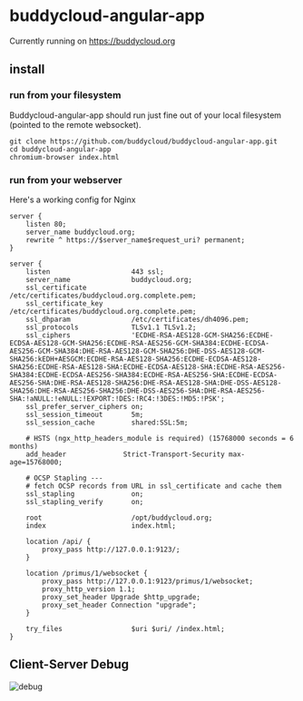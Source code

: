 # buddycloud-angular-app  

Currently running on https://buddycloud.org

## install

### run from your filesystem

Buddycloud-angular-app should run just fine out of your local filesystem (pointed to the remote websocket).
```
git clone https://github.com/buddycloud/buddycloud-angular-app.git
cd buddycloud-angular-app
chromium-browser index.html 
```

### run from your webserver

Here's a working config for Nginx
```
server {
    listen 80;
    server_name buddycloud.org;
    rewrite ^ https://$server_name$request_uri? permanent;
}

server {
    listen                    443 ssl;
    server_name               buddycloud.org;
    ssl_certificate           /etc/certificates/buddycloud.org.complete.pem;
    ssl_certificate_key       /etc/certificates/buddycloud.org.complete.pem;
    ssl_dhparam               /etc/certificates/dh4096.pem;
    ssl_protocols             TLSv1.1 TLSv1.2;
    ssl_ciphers               'ECDHE-RSA-AES128-GCM-SHA256:ECDHE-ECDSA-AES128-GCM-SHA256:ECDHE-RSA-AES256-GCM-SHA384:ECDHE-ECDSA-AES256-GCM-SHA384:DHE-RSA-AES128-GCM-SHA256:DHE-DSS-AES128-GCM-SHA256:kEDH+AESGCM:ECDHE-RSA-AES128-SHA256:ECDHE-ECDSA-AES128-SHA256:ECDHE-RSA-AES128-SHA:ECDHE-ECDSA-AES128-SHA:ECDHE-RSA-AES256-SHA384:ECDHE-ECDSA-AES256-SHA384:ECDHE-RSA-AES256-SHA:ECDHE-ECDSA-AES256-SHA:DHE-RSA-AES128-SHA256:DHE-RSA-AES128-SHA:DHE-DSS-AES128-SHA256:DHE-RSA-AES256-SHA256:DHE-DSS-AES256-SHA:DHE-RSA-AES256-SHA:!aNULL:!eNULL:!EXPORT:!DES:!RC4:!3DES:!MD5:!PSK';
    ssl_prefer_server_ciphers on;
    ssl_session_timeout       5m;
    ssl_session_cache         shared:SSL:5m;

    # HSTS (ngx_http_headers_module is required) (15768000 seconds = 6 months)
    add_header              Strict-Transport-Security max-age=15768000;

    # OCSP Stapling ---
    # fetch OCSP records from URL in ssl_certificate and cache them
    ssl_stapling              on;
    ssl_stapling_verify       on;

    root                      /opt/buddycloud.org;
    index                     index.html;

    location /api/ {
        proxy_pass http://127.0.0.1:9123/;
    }

    location /primus/1/websocket {
        proxy_pass http://127.0.0.1:9123/primus/1/websocket;
        proxy_http_version 1.1;
        proxy_set_header Upgrade $http_upgrade;
        proxy_set_header Connection "upgrade";
    }

    try_files                 $uri $uri/ /index.html;
}
```

Client-Server Debug
----------
![debug](https://raw.githubusercontent.com/buddycloud/buddycloud-angular-app/master/doc/debug.png) 
